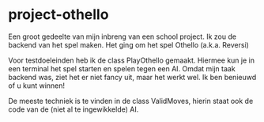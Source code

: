 # project-othello

Een groot gedeelte van mijn inbreng van een school project. Ik zou de backend van het spel maken. Het ging om het spel Othello (a.k.a. Reversi)

Voor testdoeleinden heb ik de class PlayOthello gemaakt. Hiermee kun je in een terminal het spel starten en spelen tegen een AI. Omdat mijn taak backend was, ziet het er niet fancy uit, maar het werkt wel. Ik ben benieuwd of u kunt winnen!

De meeste techniek is te vinden in de class ValidMoves, hierin staat ook de code van de (niet al te ingewikkelde) AI.
